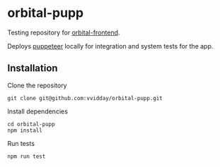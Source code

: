 # orbital-pupp
Testing repository for [orbital-frontend](https://github.com/vvidday/orbital-frontend).

Deploys [puppeteer](https://github.com/puppeteer/puppeteer) locally for integration and system tests for the app.

## Installation
Clone the repository
```
git clone git@github.com:vvidday/orbital-pupp.git
```
Install dependencies
```
cd orbital-pupp
npm install
```
Run tests
```
npm run test
```
